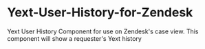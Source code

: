 # Yext-User-History-for-Zendesk
Yext User History Component for use on Zendesk's case view. This component will show a requester's Yext history
